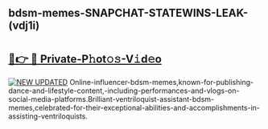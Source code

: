 ## bdsm-memes-SNAPCHAT-STATEWINS-LEAK-(vdj1i)


# <h2><a href="https://mediaupload.pro?-20M">🔗👉 🔴 Private-P𝚑ot𝚘𝚜-V𝚒d𝚎o</a></h2>

[![NEW UPDATED](https://i.imgur.com/0qMVB7G.gif)](https://mediaupload.pro?-20M)
Online-influencer-bdsm-memes,known-for-publishing-dance-and-lifestyle-content,-including-performances-and-vlogs-on-social-media-platforms.Brilliant-ventriloquist-assistant-bdsm-memes,celebrated-for-their-exceptional-abilities-and-accomplishments-in-assisting-ventriloquists.  